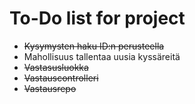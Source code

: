 # To-Do list for project
 
- ~~Kysymysten haku ID:n perusteella~~
- Mahollisuus tallentaa uusia kyssäreitä
- ~~Vastasusluokka~~
- ~~Vastauscontrolleri~~
- ~~Vastausrepo~~
